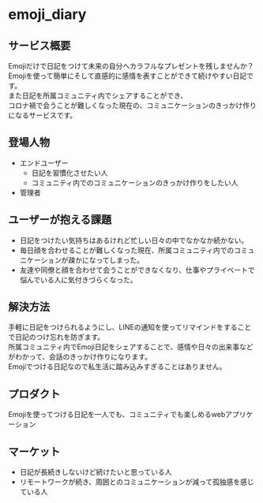 # emoji_diary
## サービス概要
Emojiだけで日記をつけて未来の自分へカラフルなプレゼントを残しませんか？    
Emojiを使って簡単にそして直感的に感情を表すことができて続けやすい日記です。  
また日記を所属コミュニティ内でシェアすることができ、  
コロナ禍で会うことが難しくなった現在の、コミュニケーションのきっかけ作りになるサービスです。

## 登場人物
- エンドユーザー
  - 日記を習慣化させたい人
  - コミュニティ内でのコミュニケーションのきっかけ作りをしたい人
- 管理者

## ユーザーが抱える課題
- 日記をつけたい気持ちはあるけれど忙しい日々の中でなかなか続かない。
- 毎日顔を合わせることが難しくなった現在、所属コミュニティ内でのコミュニケーションが疎かになってしまった。
- 友達や同僚と顔を合わせて会うことができなくなり、仕事やプライベートで悩んでいる人に気付きづらくなった。  

## 解決方法
手軽に日記をつけられるようにし、LINEの通知を使ってリマインドをすることで日記のつけ忘れを防ぎます。  
所属コミュニティ内でEmoji日記をシェアすることで、感情や日々の出来事などがわかって、会話のきっかけ作りになります。  
Emojiでつける日記なので私生活に踏み込みすぎることはありません。  

## プロダクト
Emojiを使ってつける日記を一人でも、コミュニティでも楽しめるwebアプリケーション

## マーケット
- 日記が長続きしないけど続けたいと思っている人
- リモートワークが続き、周囲とのコミュニケーションが減って孤独感を感じている人
